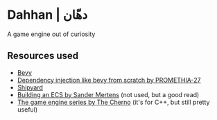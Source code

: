 # Dahhan | دهّان

A game engine out of curiosity


## Resources used
- [Bevy](https://github.com/bevyengine/bevy)
- [Dependency injection like bevy from scratch by PROMETHIA-27](https://promethia-27.github.io/dependency_injection_like_bevy_from_scratch/)
- [Shipyard](https://github.com/leudz/shipyard)
- [Building an ECS by Sander Mertens](https://ajmmertens.medium.com/building-an-ecs-1-where-are-my-entities-and-components-63d07c7da742) (not used, but a good read)
- [The game engine series by The Cherno](https://youtube.com/playlist?list=PLlrATfBNZ98dC-V-N3m0Go4deliWHPFwT) (it's for C++, but still pretty useful)
